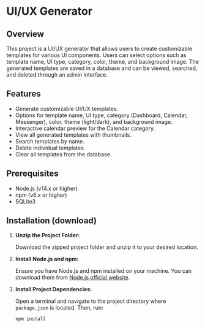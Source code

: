 # UI/UX Generator

## Overview

This project is a UI/UX generator that allows users to create customizable templates for various UI components. Users can select options such as template name, UI type, category, color, theme, and background image. The generated templates are saved in a database and can be viewed, searched, and deleted through an admin interface.

## Features

- Generate customizable UI/UX templates.
- Options for template name, UI type, category (Dashboard, Calendar, Messenger), color, theme (light/dark), and background image.
- Interactive calendar preview for the Calendar category.
- View all generated templates with thumbnails.
- Search templates by name.
- Delete individual templates.
- Clear all templates from the database.

## Prerequisites

- Node.js (v14.x or higher)
- npm (v6.x or higher)
- SQLite3

## Installation (download)

1. **Unzip the Project Folder:**

   Download the zipped project folder and unzip it to your desired location.

2. **Install Node.js and npm:**

   Ensure you have Node.js and npm installed on your machine. You can download them from [Node.js official website](https://nodejs.org/).

3. **Install Project Dependencies:**

   Open a terminal and navigate to the project directory where `package.json` is located. Then, run:

   ```bash
   npm install
